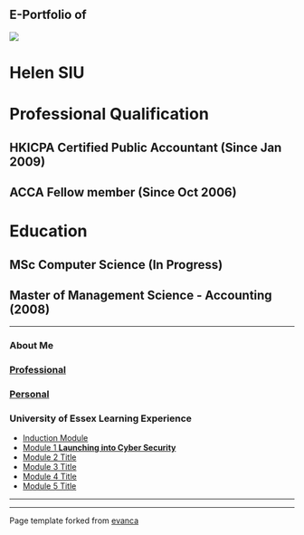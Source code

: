 ## E-Portfolio of   

![](https://user-images.githubusercontent.com/36738165/119046119-505f9980-b98a-11eb-9e40-7e4173db03f3.png)

# Helen SIU       

# Professional Qualification  
## HKICPA Certified Public Accountant (Since Jan 2009)
## ACCA Fellow member (Since Oct 2006)

# Education
## MSc Computer Science (In Progress)
## Master of Management Science - Accounting (2008)


---

### About Me

### [Professional](https://github.com/crypto61/eportfolio/blob/master/Professional.md)

### [Personal](https://github.com/crypto61/eportfolio/blob/master/Personal.md) 


### University of Essex Learning Experience

*   [Induction Module](https://github.com/crypto61/eportfolio/blob/master/Induction.md)
*   [Module 1 **Launching into Cyber Security**](https://github.com/crypto61/eportfolio/blob/master/LCYS.md)
*   [Module 2 Title](http://example.com/)
*   [Module 3 Title](http://example.com/)
*   [Module 4 Title](http://example.com/)
*   [Module 5 Title](http://example.com/)

---

---

Page template forked from [evanca](https://github.com/evanca/quick-portfolio)
